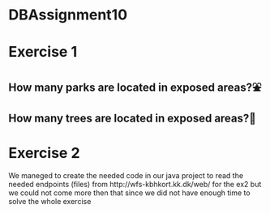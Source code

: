 # DBAssignment10


<h1>Exercise 1</h1>

<h2>How many parks are located in exposed areas?<g-emoji class="g-emoji" alias="fountain" fallback-src="https://github.githubassets.com/images/icons/emoji/unicode/26f2.png">⛲️</g-emoji><h2>

<h2>How many trees are located in exposed areas?<g-emoji class="g-emoji" alias="deciduous_tree" fallback-src="https://github.githubassets.com/images/icons/emoji/unicode/1f333.png">🌳</g-emoji></h2>

<h1>Exercise 2</h1>
<p>We maneged to create the needed code in our java project to read the needed endpoints (files) from http://wfs-kbhkort.kk.dk/web/ for the ex2 but we could not come more then that since we did not have enough time to solve the whole exercise</p>
